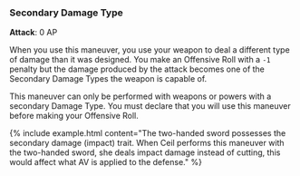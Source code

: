 ### Secondary Damage Type
**Attack**: 0 AP

When you use this maneuver, you use your weapon to deal a different type of damage than it was designed. You make an Offensive Roll with a `-1` penalty but the damage produced by the attack becomes one of the Secondary Damage Types the weapon is capable of.

This maneuver can only be performed with weapons or powers with a secondary Damage Type. You must declare that you will use this maneuver before making your Offensive Roll.

{% include example.html content="The two-handed sword possesses the secondary damage (impact) trait. When Ceil performs this maneuver with the two-handed sword, she deals impact damage instead of cutting, this would affect what AV is applied to the defense." %}